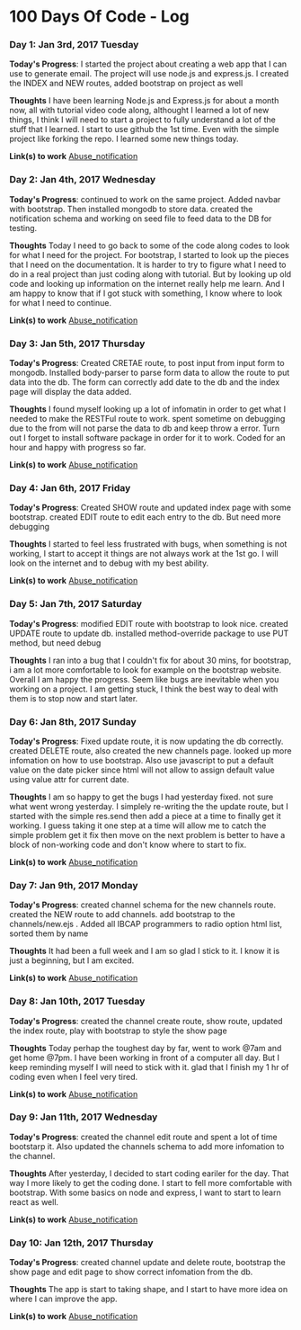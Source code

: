 # 100 Days Of Code - Log

<!-- ##########################################
### Day 0: February 30, 2016 (Example 2)
##### (delete me or comment me out)

**Today's Progress**: Fixed CSS, worked on canvas functionality for the app.

**Thoughts**: I really struggled with CSS, but, overall, I feel like I am slowly getting better at it. Canvas is still new for me, but I managed to figure out some basic functionality.

**Link(s) to work**: [Calculator App](http://www.example.com)
########################################### -->

### Day 1: Jan 3rd, 2017 Tuesday

**Today's Progress**: I started the project about creating a web app that I can use to generate email. The project will use node.js and express.js. I created the INDEX and NEW routes, added bootstrap on project as well

**Thoughts** I have been learning Node.js and Express.js for about a month now, all with tutorial video code along, althought I learned a lot of new things, I think I will need to start a project to fully understand a lot of the stuff that I learned. I start to use github the 1st time. Even with the simple project like forking the repo. I learned some new things today.

**Link(s) to work**
[Abuse_notification](https://github.com/leolee1986/abuse_notification)

### Day 2: Jan 4th, 2017 Wednesday

**Today's Progress**: continued to work on the same project. Added navbar with bootstrap. Then installed mongodb to store data. created the notification schema and working on seed file to feed data to the DB for testing.

**Thoughts** Today I need to go back to some of the code along codes to look for what I need for the project. For bootstrap, I started to look up the pieces that I need on the documentation. It is harder to try to figure what I need to do in a real project than just coding along with tutorial. But by looking up old code and looking up information on the internet really help me learn. And I am happy to know that if I got stuck with something, I know where to look for what I need to continue.

**Link(s) to work**
[Abuse_notification](https://github.com/leolee1986/abuse_notification)


### Day 3: Jan 5th, 2017 Thursday

**Today's Progress**: Created CRETAE route, to post input from input form to mongodb. Installed body-parser to parse form data to allow the route to put data into the db. The form can correctly add date to the db and the index page will display the data added.

**Thoughts** I found myself looking up a lot of infomatin in order to get what I needed to make the RESTFul route to work. spent sometime on debugging due to the from will not parse the data to db and keep throw a error. Turn out I forget to install software package in order for it to work. Coded for an hour and happy with progress so far.

**Link(s) to work**
[Abuse_notification](https://github.com/leolee1986/abuse_notification)

### Day 4: Jan 6th, 2017 Friday

**Today's Progress**: Created SHOW route and updated index page with some bootstrap. created EDIT route to edit each entry to the db. But need more debugging

**Thoughts** I started to feel less frustrated with bugs, when something is not working, I start to accept it things are not always work at the 1st go. I will look on the internet and to debug with my best ability.

**Link(s) to work**
[Abuse_notification](https://github.com/leolee1986/abuse_notification)

### Day 5: Jan 7th, 2017 Saturday

**Today's Progress**: modified EDIT route with bootstrap to look nice. created UPDATE route to update db. installed method-override package to use PUT method, but need debug

**Thoughts** I ran into a bug that I couldn't fix for about 30 mins, for bootstrap, i am a lot more comfortable to look for example on the bootstrap website. Overall I am happy the progress. Seem like bugs are inevitable when you working on a project. I am getting stuck, I think the best way to deal with them is to stop now and start later.


### Day 6: Jan 8th, 2017 Sunday

**Today's Progress**: Fixed update route, it is now updating the db correctly. created DELETE route, also created the new channels page. looked up more infomation on how to use bootstrap. Also use javascript to put a default value on the date picker since html will not allow to assign default value using value attr for current date.

**Thoughts** I am so happy to get the bugs I had yesterday fixed. not sure what went wrong yesterday. I simplely re-writing the the update route, but I started with the simple res.send then add a piece at a time to finally get it working. I guess taking it one step at a time will allow me to catch the simple problem get it fix then move on the next problem is better to have a block of non-working code and don't know where to start to fix.

**Link(s) to work**
[Abuse_notification](https://github.com/leolee1986/abuse_notification)

### Day 7: Jan 9th, 2017 Monday

**Today's Progress**: created channel schema for the new channels route. created the NEW route to add channels. add bootstrap to the channels/new.ejs . Added all IBCAP programmers to radio option html list, sorted them by name

**Thoughts** It had been a full week and I am so glad I stick to it. I know it is just a beginning, but I am excited.

**Link(s) to work**
[Abuse_notification](https://github.com/leolee1986/abuse_notification)

### Day 8: Jan 10th, 2017 Tuesday

**Today's Progress**: created the channel create route, show route, updated the index route, play with bootstrap to style the show page

**Thoughts** Today perhap the toughest day by far, went to work @7am and get home  @7pm. I have been working in front of a computer all day. But I keep reminding myself I will need to stick with it. glad that I finish my 1 hr of coding even when I feel very tired.

**Link(s) to work**
[Abuse_notification](https://github.com/leolee1986/abuse_notification)

### Day 9: Jan 11th, 2017 Wednesday

**Today's Progress**: created the channel edit route and spent a lot of time bootstarp it. Also updated the channels schema to add more infomation to the channel. 

**Thoughts** After yesterday, I decided to start coding eariler for the day. That way I more likely to get the coding done. I start to fell more comfortable with bootstrap. With some basics on node and express, I want to start to learn react as well.

**Link(s) to work**
[Abuse_notification](https://github.com/leolee1986/abuse_notification)

### Day 10: Jan 12th, 2017 Thursday

**Today's Progress**: created channel update and delete route, bootstrap the show page and edit page to show correct infomation from the db. 

**Thoughts** The app is start to taking shape, and I start to have more idea on where I can improve the app.

**Link(s) to work**
[Abuse_notification](https://github.com/leolee1986/abuse_notification)